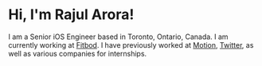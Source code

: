 # Hi, I'm Rajul Arora!

I am a Senior iOS Engineer based in Toronto, Ontario, Canada. I am currently working at [Fitbod](https://fitbod.me). I have previously worked at [Motion](https://usemotion.com), [Twitter](https://twitter.com), as well as various companies for internships.
